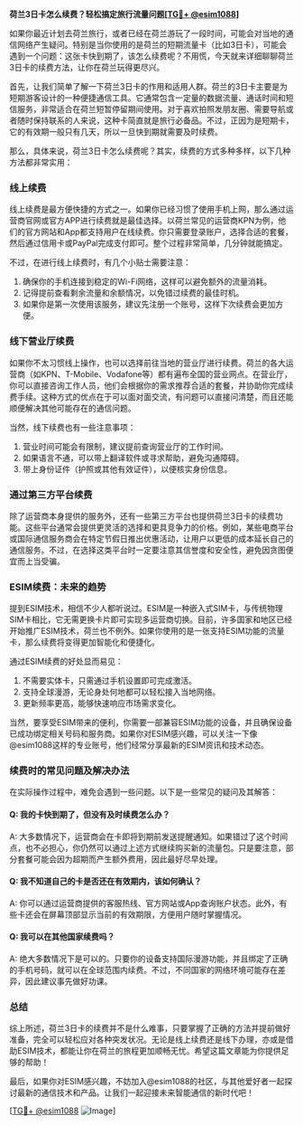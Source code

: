 **荷兰3日卡怎么续费？轻松搞定旅行流量问题[[TG💪+ @esim1088](https://t.me/s/esim1088)]**

如果你最近计划去荷兰旅行，或者已经在荷兰游玩了一段时间，可能会对当地的通信网络产生疑问。特别是当你使用的是荷兰的短期流量卡（比如3日卡），可能会遇到一个问题：这张卡快到期了，该怎么续费呢？不用慌，今天就来详细聊聊荷兰3日卡的续费方法，让你在荷兰玩得更尽兴。

首先，让我们简单了解一下荷兰3日卡的作用和适用人群。荷兰的3日卡主要是为短期游客设计的一种便捷通信工具。它通常包含一定量的数据流量、通话时间和短信服务，非常适合在荷兰短暂停留期间使用。对于喜欢拍照发朋友圈、需要导航或者随时保持联系的人来说，这种卡简直就是旅行必备品。不过，正因为是短期卡，它的有效期一般只有几天，所以一旦快到期就需要及时续费。

那么，具体来说，荷兰3日卡怎么续费呢？其实，续费的方式多种多样，以下几种方法都非常实用：

### **线上续费**
线上续费是最方便快捷的方式之一。如果你已经习惯了使用手机上网，那么通过运营商官网或官方APP进行续费就是最佳选择。以荷兰常见的运营商KPN为例，他们的官方网站和App都支持用户在线续费。你只需要登录账户，选择合适的套餐，然后通过信用卡或PayPal完成支付即可。整个过程非常简单，几分钟就能搞定。

不过，在进行线上续费时，有几个小贴士需要注意：
1. 确保你的手机连接到稳定的Wi-Fi网络，这样可以避免额外的流量消耗。
2. 记得提前查看剩余流量和余额情况，以免错过续费的最佳时机。
3. 如果你是第一次使用该服务，建议先注册一个账号，这样下次续费会更加方便。

### **线下营业厅续费**
如果你不太习惯线上操作，也可以选择前往当地的营业厅进行续费。荷兰的各大运营商（如KPN、T-Mobile、Vodafone等）都有遍布全国的营业网点。在营业厅，你可以直接咨询工作人员，他们会根据你的需求推荐合适的套餐，并协助你完成续费手续。这种方式的优点在于可以面对面交流，有问题可以直接问清楚，而且还能顺便解决其他可能存在的通信问题。

当然，线下续费也有一些注意事项：
1. 营业时间可能会有限制，建议提前查询营业厅的工作时间。
2. 如果语言不通，可以带上翻译软件或寻求帮助，避免沟通障碍。
3. 带上身份证件（护照或其他有效证件），以便核实身份信息。

### **通过第三方平台续费**
除了运营商本身提供的服务外，还有一些第三方平台也提供荷兰3日卡的续费功能。这些平台通常会提供更灵活的选择和更具竞争力的价格。例如，某些电商平台或国际通信服务商会在特定节假日推出优惠活动，让用户以更低的成本延长自己的通信服务。不过，在选择这类平台时一定要注意其信誉度和安全性，避免因贪图便宜而上当受骗。

### **ESIM续费：未来的趋势**
提到ESIM技术，相信不少人都听说过。ESIM是一种嵌入式SIM卡，与传统物理SIM卡相比，它无需更换卡片即可实现多运营商切换。目前，许多国家和地区已经开始推广ESIM技术，荷兰也不例外。如果你使用的是一张支持ESIM功能的流量卡，那么续费将变得更加智能化和便捷化。

通过ESIM续费的好处显而易见：
1. 不需要实体卡，只需通过手机设置即可完成激活。
2. 支持全球漫游，无论身处何地都可以轻松接入当地网络。
3. 更新频率更高，能够快速响应市场需求变化。

当然，要享受ESIM带来的便利，你需要一部兼容ESIM功能的设备，并且确保设备已成功绑定相关号码和服务商。如果你对ESIM感兴趣，可以关注一下像@esim1088这样的专业账号，他们经常分享最新的ESIM资讯和技术动态。

### **续费时的常见问题及解决办法**
在实际操作过程中，难免会遇到一些问题。以下是一些常见的疑问及其解答：

#### **Q: 我的卡快到期了，但没有及时续费怎么办？**
A: 大多数情况下，运营商会在卡即将到期前发送提醒通知。如果错过了这个时间点，也不必担心，你仍然可以通过上述方式继续购买新的流量包。只是要注意，部分套餐可能会因为超期而产生额外费用，因此最好尽早处理。

#### **Q: 我不知道自己的卡是否还在有效期内，该如何确认？**
A: 你可以通过运营商提供的客服热线、官方网站或App查询账户状态。此外，有些卡还会在屏幕顶部显示当前的有效期限，方便用户随时掌握情况。

#### **Q: 我可以在其他国家续费吗？**
A: 绝大多数情况下是可以的。只要你的设备支持国际漫游功能，并且绑定了正确的手机号码，就可以在全球范围内续费。不过，不同国家的网络环境可能存在差异，因此建议事先做好功课。

### **总结**
综上所述，荷兰3日卡的续费并不是什么难事，只要掌握了正确的方法并提前做好准备，完全可以轻松应对各种突发状况。无论是线上续费还是线下办理，亦或是借助ESIM技术，都能让你在荷兰的旅程更加顺畅无忧。希望这篇文章能为你提供足够的帮助！

最后，如果你对ESIM感兴趣，不妨加入@esim1088的社区，与其他爱好者一起探讨最新的通信技术和产品。让我们一起迎接未来智能通信的新时代吧！

[[TG💪+ @esim1088](https://t.me/s/esim1088) ![Image](https://i.postimg.cc/4NQfJmqS/Snipaste-2025-05-13-00-14-12.png)]